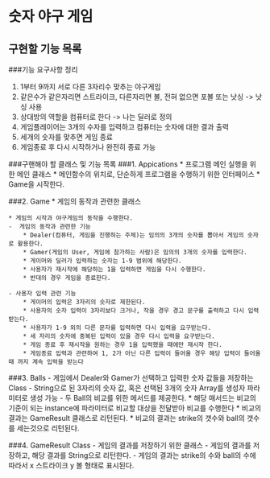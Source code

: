 # 숫자 야구 게임
## 구현할 기능 목록

###기능 요구사항 정리
1. 1부터 9까지 서로 다른 3자리수 맞추는 야구게임
2. 같은수가 같은자리면 스트라이크, 다른자리면 볼, 전혀 없으면 포볼 또는 낫싱 -> 낫싱 사용
3. 상대방의 역할을 컴퓨터로 한다 -> 나는 딜러로 정의
4. 게임플레이어는 3개의 수자를 입력하고 컴퓨터는 숫자에 대한 결과 출력
5. 세개의 숫자를 맞추면 게임 종료
6. 게임종료 후 다시 시작하거나 완전히 종료 가능


###구핸해야 할 클래스 및 기능 목록
###1. Appications
    * 프로그램 메인 실행을 위한 메인 클래스
    * 메인함수의 위치로, 단순하게 프로그램을 수행하기 위한 인터페이스
    * Game을 시작한다. 

###2. Game
    * 게임의 동작과 관련한 클래스
    
    * 게임의 시작과 야구게임의 동작을 수행한다.
    -  게임의 동작과 관련한 기능 
        * Dealer(컴퓨터, 게임을 진행하는 주체)는 임의의 3개의 숫자를 뽑아서 게임의 숫자로 활용한다.
        * Gamer(게임의 User, 게임에 참가하는 사람)은 임의의 3개의 숫자를 입력한다.
        * 게이머와 딜러가 입력하는 숫자는 1-9 범위에 해당한다.
        * 사용자가 재시작에 해당하는 1을 입력하면 게임을 다시 수행한다.
        * 반대의 경우 게임을 종료한다. 

    - 사용자 입력 관련 기능
        * 게이머의 입력은 3자리의 숫자로 제한된다.
        * 사용자의 숫자 입력이 3자리보다 크거나, 작을 경우 경고 문구를 출력하고 다시 입력받는다. 
        * 사용자가 1-9 외의 다른 문자를 입력하면 다시 입력을 요구받는다. 
        * 세 자리의 숫자에 중복된 입력이 있을 경우 다시 입력을 요구받는다.
        * 게임 종료 후 재시작을 원하는 경우 1을 입력했을 때에만 재시작 한다. 
        * 게임종료 입력과 관련하여 1, 2가 아닌 다른 입력이 들어올 경우 해당 입력이 들어올때 까지 계속 입력을 받는다

###3. Balls
    - 게임에서 Dealer와 Gamer가 선택하고 입력한 숫자 값들을 저장하는 Class
    - String으로 된 3자리의 숫자 값, 혹은 선택된 3개의 숫자 Array를 생성자 파라미터로 생성 가능
    - 두 Ball의 비교를 위한 메서드를 제공한다.
        * 해당 매서드는 비교의 기준이 되는 instance에 파라미터로 비교할 대상을 전달받아 비교를 수행한다
        * 비교의 결과는 GameResult 클래스로 리턴된다. 
        * 비교의 결과는 strike의 갯수와 ball의 갯수를 세는것으로 리턴된다. 

###4. GameResult Class
    - 게임의 결과를 저장하기 위한 클래스
    - 게임의 결과를 저장하고, 해당 결과를 String으로 리턴한다.
    - 게임의 결과는 strike의 수와 ball의 수에 따라서 x 스트라이크 y 볼 형태로 표시된다. 
